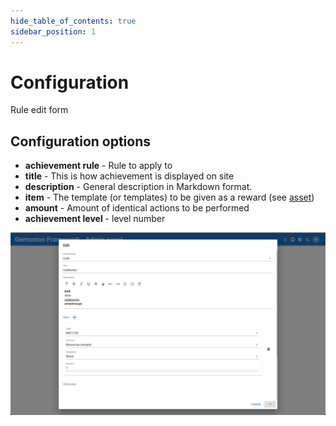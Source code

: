 ```yaml
---
hide_table_of_contents: true
sidebar_position: 1
---
```


# Configuration

Rule edit form

## Configuration options

- **achievement rule** - Rule to apply to
- **title** - This is how achievement is displayed on site
- **description** - General description in Markdown format.
- **item** - The template (or templates) to be given as a reward (see [asset](/admin/miscellaneous/asset/))
- **amount** - Amount of identical actions to be performed
- **achievement level** - level number

![Achievement level edit dialog](/img/admin/mechanics-meta/achievements/level_edit.png)
